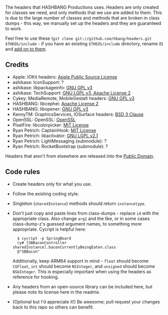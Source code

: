 The headers that HASHBANG Productions uses. Headers are only created for classes we need, and only methods that we use are added to them. This is due to the large number of classes and methods that are broken in class dumps - this way, we manually set up the headers and they are guaranteed to work.

Feel free to use these (`git clone git://github.com/hbang/headers.git $THEOS/include` - if you have an existing `$THEOS/include` directory, rename it) and [add on to them](https://github.com/hbang/headers/pulls).

## Credits
* Apple: IOKit headers: [Apple Public Source License](https://opensource.apple.com/license/apsl/)
* ashikase: IconSupport: ?
* ashikase: libpackageinfo: [GNU GPL v3](https://github.com/ashikase/libpackageinfo/blob/master/LICENSE)
* ashikase: TechSupport: [GNU LGPL v3, Apache License 2](https://github.com/ashikase/TechSupport/blob/master/LICENSE)
* Cykey: MediaRemote, MobileGestalt headers: [GNU GPL v3](https://github.com/Cykey/ios-reversed-headers/blob/master/LICENSE.txt)
* HASHBANG: libcephei: [Apache License 2](https://www.apache.org/licenses/LICENSE-2.0.html)
* HASHBANG: libopener: [GNU GPL v3](https://www.gnu.org/copyleft/gpl.html)
* KennyTM: GraphicsServices, IOSurface headers: [BSD 3 Clause](http://opensource.org/licenses/BSD-3-Clause)
* OpenSSL: OpenSSL: [OpenSSL](https://www.openssl.org/source/license.html)
* PixelFire: libcolorpicker: [MIT License](http://git.pixelfiredev.com/pixelfire/libcolorpicker/blob/master/LICENSE.md)
* Ryan Petrich: CaptainHook: [MIT License](http://mit-license.org/)
* Ryan Petrich: libactivator: [GNU LGPL v2.1](https://www.gnu.org/licenses/old-licenses/lgpl-2.1.html)
* Ryan Petrich: LightMessaging (submodule): ?
* Ryan Petrich: RocketBootstrap (submodule): ?

Headers that aren't from elsewhere are released into the [Public Domain](LICENSE.md).

## Code rules
* Create headers only for what you use.
* Follow the existing coding style.
* Singleton (`sharedInstance`) methods should return `instancetype`.
* Don't just copy and paste lines from class-dumps - replace `id` with the appropriate class. Also change `arg1` and the like, or in some cases class-dump-z's guessed argument names, to something more appropriate. Cycript is helpful here:

        $ cycript -p SpringBoard
        cy# [SBBaconController sharedInstance].baconCurrentlyBeingEaten.class
        @"SBBacon"

    Additionally, keep ARM64 support in mind - `float` should become `CGFloat`, `int` should become `NSInteger`, and `unsigned` should become `NSUInteger`. This is especially important when using the headers as reference for hooking.
* Any headers from an open-source library can be included here, but please note its license here in the readme.
* (Optional but I'd appreciate it!) Be awesome; pull request your changes back to this repo so others can benefit.
